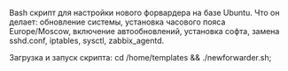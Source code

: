 Bash скрипт для настройки нового форвардера на базе Ubuntu. 
Что он делает: обновление системы, установка часового пояса Europe/Moscow, включение автообновлений, установка софта, замена sshd.conf, iptables, sysctl, zabbix_agentd.

Загрузка и запуск скрипта:
cd /home/templates && ./newforwarder.sh;
